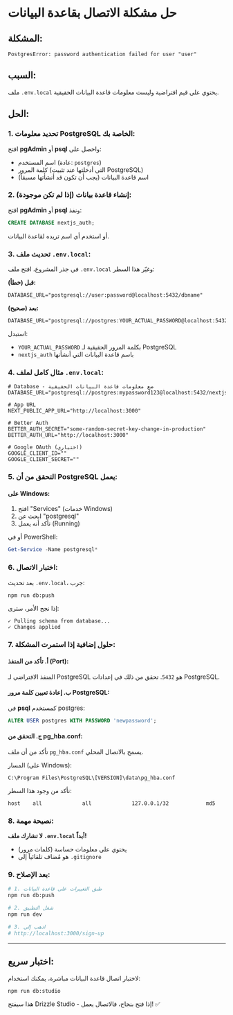 # حل مشكلة الاتصال بقاعدة البيانات

## المشكلة:

```
PostgresError: password authentication failed for user "user"
```

## السبب:

ملف `.env.local` يحتوي على قيم افتراضية وليست معلومات قاعدة البيانات الحقيقية.

## الحل:

### 1. تحديد معلومات PostgreSQL الخاصة بك:

افتح **pgAdmin** أو **psql** واحصل على:

- اسم المستخدم (عادة: `postgres`)
- كلمة المرور (التي أدخلتها عند تثبيت PostgreSQL)
- اسم قاعدة البيانات (يجب أن تكون قد أنشأتها مسبقاً)

### 2. إنشاء قاعدة بيانات (إذا لم تكن موجودة):

افتح **pgAdmin** أو **psql** ونفذ:

```sql
CREATE DATABASE nextjs_auth;
```

أو استخدم أي اسم تريده لقاعدة البيانات.

### 3. تحديث ملف `.env.local`:

في جذر المشروع، افتح ملف `.env.local` وغيّر هذا السطر:

**قبل (خطأ):**

```env
DATABASE_URL="postgresql://user:password@localhost:5432/dbname"
```

**بعد (صحيح):**

```env
DATABASE_URL="postgresql://postgres:YOUR_ACTUAL_PASSWORD@localhost:5432/nextjs_auth"
```

استبدل:

- `YOUR_ACTUAL_PASSWORD` بكلمة المرور الحقيقية لـ PostgreSQL
- `nextjs_auth` باسم قاعدة البيانات التي أنشأتها

### 4. مثال كامل لملف `.env.local`:

```env
# Database - ضع معلومات قاعدة البيانات الحقيقية
DATABASE_URL="postgresql://postgres:mypassword123@localhost:5432/nextjs_auth"

# App URL
NEXT_PUBLIC_APP_URL="http://localhost:3000"

# Better Auth
BETTER_AUTH_SECRET="some-random-secret-key-change-in-production"
BETTER_AUTH_URL="http://localhost:3000"

# Google OAuth (اختياري)
GOOGLE_CLIENT_ID=""
GOOGLE_CLIENT_SECRET=""
```

### 5. التحقق من أن PostgreSQL يعمل:

#### على Windows:

1. افتح "Services" (خدمات Windows)
2. ابحث عن "postgresql"
3. تأكد أنه يعمل (Running)

أو في PowerShell:

```powershell
Get-Service -Name postgresql*
```

### 6. اختبار الاتصال:

بعد تحديث `.env.local`، جرب:

```bash
npm run db:push
```

إذا نجح الأمر، سترى:

```
✓ Pulling schema from database...
✓ Changes applied
```

### 7. حلول إضافية إذا استمرت المشكلة:

#### أ. تأكد من المنفذ (Port):

المنفذ الافتراضي لـ PostgreSQL هو `5432`. تحقق من ذلك في إعدادات PostgreSQL.

#### ب. إعادة تعيين كلمة مرور PostgreSQL:

في **psql** كمستخدم postgres:

```sql
ALTER USER postgres WITH PASSWORD 'newpassword';
```

#### ج. التحقق من pg_hba.conf:

تأكد من أن ملف `pg_hba.conf` يسمح بالاتصال المحلي.

المسار (على Windows):

```
C:\Program Files\PostgreSQL\[VERSION]\data\pg_hba.conf
```

تأكد من وجود هذا السطر:

```
host    all             all             127.0.0.1/32            md5
```

### 8. نصيحة مهمة:

**لا تشارك ملف `.env.local` أبداً!**

- يحتوي على معلومات حساسة (كلمات مرور)
- هو مُضاف تلقائياً إلى `.gitignore`

### 9. بعد الإصلاح:

```bash
# 1. طبق التغييرات على قاعدة البيانات
npm run db:push

# 2. شغل التطبيق
npm run dev

# 3. اذهب إلى
# http://localhost:3000/sign-up
```

---

## اختبار سريع:

لاختبار اتصال قاعدة البيانات مباشرة، يمكنك استخدام:

```bash
npm run db:studio
```

هذا سيفتح Drizzle Studio - إذا فتح بنجاح، فالاتصال يعمل! ✅
